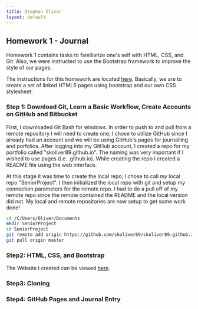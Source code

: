 ```yaml
---
title: Stephen Oliver
layout: default
---
```

## Homework 1 - Journal

Homework 1 contains tasks to familiarize one's self with HTML, CSS, and Git. Also, we were instructed
to use the Bootstrap framework to improve the style of our pages.

The instructions for this homework are located [here](http://www.wou.edu/~morses/classes/cs46x/assignments/HW1.html). Basically, we are to create a set of linked HTML5 pages using bootstrap and our own CSS stylesheet.

### Step 1: Download Git, Learn a Basic Workflow, Create Accounts on GitHub and Bitbucket

First, I downloaded Git Bash for windows. In order to push to and pull from a remote repository I will need to create one; I chose to utilize GitHub since I already had an account and we will be using GitHub's pages for journalling and porfolios. After logging into my GitHub account, I created a repo for my portfolio called "skoliver89.github.io". The naming was very important if I wished to use pages (i.e. <somename>.github.io). While creating the repo I created a README file using the web interface.

At this stage it was time to create the local repo; I chose to call my local repo 
"SeniorProject". I then initialized the local repo with git and setup my connection parameters for the remote repo. I had to do a pull off of my remote repo since the remote contained the README and the local version did not. My local and remote repositories are now setup to get some work done!
```bash
cd /C/Users/Oliver/Documents
mkdir SeniorProject
cd SeniorProject
git remote add origin https://github.com/skoliver89/skoliver89.github.io
git pull origin master
```

### Step2: HTML, CSS, and Bootstrap

The Website I created can be viewed [here](https://skoliver89.github.io/CS460/HW1/hw1.html).

### Step3: Cloning


### Step4: GitHub Pages and Journal Entry